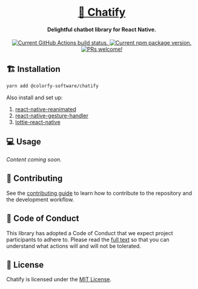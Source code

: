 <h1 align="center">
  <a href="https://github.com/colorfy-software/chatify/" target="_blank" rel="noopener noreferrer">
    💬 Chatify
  </a>
</h1>

<h4 align="center">
  <strong>Delightful chatbot library for React Native.</strong>
</h4>

<p align="center">
  <a href="https://github.com/colorfy-software/chatify/actions">
    <img src="https://github.com/colorfy-software/chatify/workflows/Test%20Suite/badge.svg?branch=main" alt="Current GitHub Actions build status." />
  </a>
  <a href="https://www.npmjs.org/package/chatify">
    <img src="https://badge.fury.io/js/chatify.svg" alt="Current npm package version." />
  </a>
  <a href="https://github.com/colorfy-software/chatify/contributing">
    <img src="https://img.shields.io/badge/PRs-welcome-brightgreen.svg" alt="PRs welcome!" />
  </a>
</p>

## 🏗️ Installation

```sh
yarn add @colorfy-software/chatify
```

Also install and set up:

1. [react-native-reanimated](https://docs.swmansion.com/react-native-reanimated/)
2. [react-native-gesture-handler](https://docs.swmansion.com/react-native-gesture-handler/)
3. [lottie-react-native](https://github.com/lottie-react-native/lottie-react-native)

## 💻 Usage

_Content coming soon._

## 🤝 Contributing

See the [contributing guide](CONTRIBUTING.md) to learn how to contribute to the repository and the development workflow.

## 💖 Code of Conduct

This library has adopted a Code of Conduct that we expect project participants to adhere to. Please read the [full text](https://github.com/colorfy-software/chatify/blob/master/CODE_OF_CONDUCT.md) so that you can understand what actions will and will not be tolerated.

## 📰 License

Chatify is licensed under the [MIT License](https://github.com/colorfy-software/chatify/blob/master/LICENSE).
